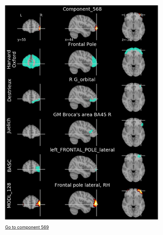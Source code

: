 


![568](preliminary/568.jpg "Component 568")

[Go to component 569](https://parietal-inria.github.io/MODL_atlas/1024/569 "Component 569")